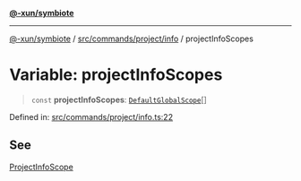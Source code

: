 [**@-xun/symbiote**](../../../../../README.md)

***

[@-xun/symbiote](../../../../../README.md) / [src/commands/project/info](../README.md) / projectInfoScopes

# Variable: projectInfoScopes

> `const` **projectInfoScopes**: [`DefaultGlobalScope`](../../../../configure/enumerations/DefaultGlobalScope.md)[]

Defined in: [src/commands/project/info.ts:22](https://github.com/Xunnamius/symbiote/blob/4f71380506e8b2505a907d817794b6730bca4f95/src/commands/project/info.ts#L22)

## See

[ProjectInfoScope](../../../../configure/enumerations/DefaultGlobalScope.md)

